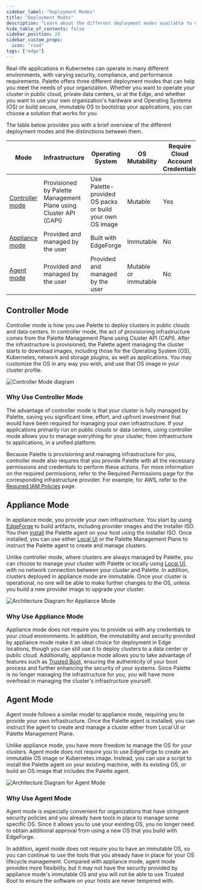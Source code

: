 ```yaml
---
sidebar_label: "Deployment Modes"
title: "Deployment Modes"
description: "Learn about the different deployment modes available to deploy your Kubernetes cluster with Palette."
hide_table_of_contents: false
sidebar_position: 20
sidebar_custom_props:
  icon: "road"
tags: ["edge"]
---
```


Real-life applications in Kubernetes can operate in many different environments, with varying security, compliance, and
performance requirements. Palette offers three different deployment modes that can help you meet the needs of your
organization. Whether you want to operate your cluster in public cloud, private data centers, or at the Edge, and
whether you want to use your own organization's hardware and Operating Systems (OS) or build secure, immutable OS to
bootstrap your applications, you can choose a solution that works for you.

The table below provides you with a brief overview of the different deployment modes and the distinctions between them.

| Mode                                | Infrastructure                                                   | Operating System                                         | OS Mutability        | Require Cloud Account Credentials |
| ----------------------------------- | ---------------------------------------------------------------- | -------------------------------------------------------- | -------------------- | --------------------------------- |
| [Controller mode](#controller-mode) | Provisioned by Palette Management Plane using Cluster API (CAPI) | Use Palette-provided OS packs or build your own OS image | Mutable              | Yes                               |
| [Appliance mode](#appliance-mode)   | Provided and managed by the user                                 | Built with EdgeForge                                     | Immutable            | No                                |
| [Agent mode](#agent-mode)           | Provided and managed by the user                                 | Provided and managed by the user                         | Mutable or immutable | No                                |

## Controller Mode

Controller mode is how you use Palette to deploy clusters in public clouds and data centers. In controller mode, the act
of provisioning infrastructure comes from the Palette Management Plane using Cluster API (CAPI). After the
infrastructure is provisioned, the Palette agent managing the cluster starts to download images, including those for the
Operating System (OS), Kubernetes, network and storage plugins, as well as applications. You may customize the OS in any
way you wish, and use that OS image in your cluster profile.

![Controller Mode diagram](/deployment-modes_controller-diagram.webp)

### Why Use Controller Mode

The advantage of controller mode is that your cluster is fully managed by Palette, saving you significant time, effort,
and upfront investment that would have been required for managing your own infrastructure. If your applications
primarily run on public clouds or data centers, using controller mode allows you to manage everything for your cluster,
from infrastructure to applications, in a unified platform.

Because Palette is provisioning and managing infrastructure for you, controller mode also requires that you provide
Palette with all the necessary permissions and credentials to perform these actions. For more information on the
required permissions, refer to the Required Permissions page for the corresponding infrastructure provider. For example,
for AWS, refer to the [Required IAM Policies](../clusters/public-cloud/aws/required-iam-policies.md) page.

## Appliance Mode

In appliance mode, you provide your own infrastructure. You start by using
[EdgeForge](../clusters/edge/edgeforge-workflow/edgeforge-workflow.md) to build artifacts, including provider images and
the installer ISO. You then [install](../clusters/edge/site-deployment/stage.md) the Palette agent on your host using
the installer ISO. Once installed, you can use either [Local UI](../clusters/edge/local-ui/local-ui.md) or the Palette
Management Plane to instruct the Palette agent to create and manage clusters.

Unlike controller mode, where clusters are always managed by Palette, you can choose to manage your cluster with Palette
or locally using [Local UI](../clusters/edge/local-ui/local-ui.md), with no network connection between your cluster and
Palette. In addition, clusters deployed in appliance mode are immutable. Once your cluster is operational, no one will
be able to make further changes to the OS, unless you build a new provider image to upgrade your cluster.

![Architecture Diagram for Appliance Mode](/deployment-modes_appliance-mode.webp)

### Why Use Appliance Mode

Appliance mode does not require you to provide us with any credentials to your cloud environments. In addition, the
immutability and security provided by appliance mode make it an ideal choice for deployment in Edge locations, though
you can still use it to deploy clusters to a data center or public cloud. Additionally, appliance mode allows you to
take advantage of features such as [Trusted Boot](../clusters/edge/trusted-boot/trusted-boot.md), ensuring the
authenticity of your boot process and further enhancing the security of your systems. Since Palette is no longer
managing the infrastructure for you, you will have more overhead in managing the cluster's infrastructure yourself.

## Agent Mode

Agent mode follows a similar model to appliance mode, requiring you to provide your own infrastructure. Once the Palette
agent is installed, you can instruct the agent to create and manage a cluster either from Local UI or Palette Management
Plane.

Unlike appliance mode, you have more freedom to manage the OS for your clusters. Agent mode does not require you to use
EdgeForge to create an immutable OS image or Kubernetes image. Instead, you can use a script to install the Palette
agent on your existing machine, with its existing OS, or build an OS image that includes the Palette agent.

![Architecture Diagram for Agent Mode](/deployment-modes_agent-mode.webp)

### Why Use Agent Mode

Agent mode is especially convenient for organizations that have stringent security policies and you already have tools
in place to manage some specific OS. Since it allows you to use your existing OS, you no longer need to obtain
additional approval from using a new OS that you build with EdgeForge.

In addition, agent mode does not require you to have an immutable OS, so you can continue to use the tools that you
already have in place for your OS lifecycle management. Compared with appliance mode, agent mode provides more
flexibility, but it may not have the security provided by appliance mode's immutable OS and you will not be able to use
Trusted Boot to ensure the software on your hosts are never tempered with.
